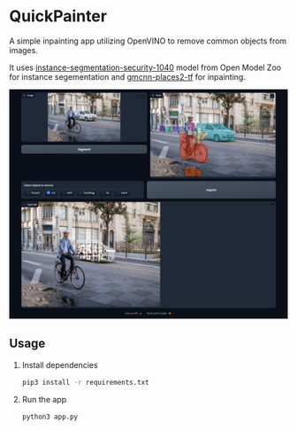 # QuickPainter

A simple inpainting app utilizing OpenVINO to remove common objects from images.

It uses [instance-segmentation-security-1040](https://github.com/openvinotoolkit/open_model_zoo/tree/master/models/intel/instance-segmentation-security-1040#instance-segmentation-security-1040) model from Open Model Zoo for instance segementation and [gmcnn-places2-tf](https://github.com/openvinotoolkit/openvino_notebooks/tree/main/notebooks/215-image-inpainting) for inpainting.

![Demo](assets/demo.png)

## Usage

1. Install dependencies

    ````bash
    pip3 install -r requirements.txt
    ````

2. Run the app

    ````bash
    python3 app.py
    ````
